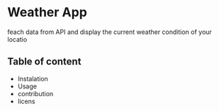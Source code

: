 # Weather App
 feach data from API and display the current weather condition of your locatio

 ## Table of content
   - Instalation
   - Usage
   - contribution
   - licens
